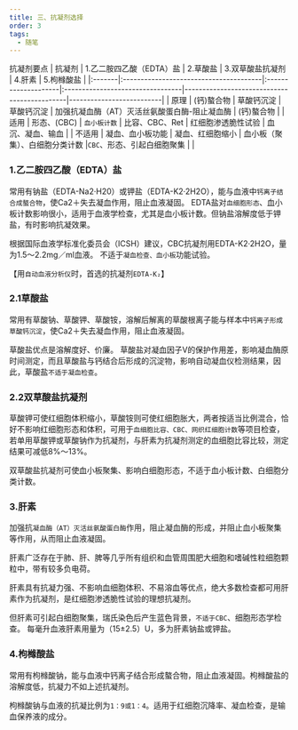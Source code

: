 ```yaml
---
title: 三、抗凝剂选择
order: 3
tags:
  - 随笔
---
```

<kaodian/>
<!--startPrint-->

 抗凝剂要点
| 抗凝剂 | 1.乙二胺四乙酸（EDTA）盐                 | 2.草酸盐            | 3.双草酸盐抗凝剂                 | 4.肝素                                      | 5.枸橼酸盐               |
|:-------|:---------------------------------------|:--------------------|:---------------------------------|---------------------------------------------|--------------------------|
| 原理   | (钙)螯合物                               | 草酸钙沉淀        |草酸钙沉淀                    | 加强抗凝血酶（AT）灭活丝氨酸蛋白酶-阻止凝血酶 | (钙)螯合物               |
| 适用   | 形态、(CBC)                       |  `血小板计数`                   | 比容、CBC、Ret               | 红细胞渗透脆性试验                          | 血沉、凝血、输血 |
| 不适用 | 凝血、血小板功能                    | 凝血、红细胞缩小 | 血小板（聚集）、白细胞分类计数 |`CBC`、形态、引起白细胞聚集         |                          |

### 1.乙二胺四乙酸（EDTA）盐

常用有钠盐（EDTA-Na2·H20）或钾盐（EDTA-K2·2H2O），能与血液中`钙离子结合成螯合物`，使Ca2＋失去凝血作用，阻止血液凝固。
EDTA盐对`血细胞形态`、血小板计数影响很小，适用于血液学检查，尤其是血小板计数。但钠盐溶解度低于钾盐，有时影响抗凝效果。

根据国际血液学标准化委员会（ICSH）建议，CBC抗凝剂用EDTA-K2·2H2O，量为1.5～2.2mg／ml血液。
不适于`凝血检查、血小板`功能试验。

【用`自动血液分析仪`时，首选的抗凝剂`EDTA-K₂`】

### 2.1草酸盐

常用有草酸钠、草酸钾、草酸铵，溶解后解离的草酸根离子能与样本中`钙离子形成草酸钙沉淀`，使Ca2＋失去凝血作用，阻止血液凝固。

草酸盐优点是溶解度好、价廉。
草酸盐对凝血因子V的保护作用差，影响凝血酶原时间测定，而且草酸盐与钙结合后形成的沉淀物，影响自动凝血仪检测结果，因此，草酸盐`不适于凝血检查`。

### 2.2双草酸盐抗凝剂

草酸钾可使红细胞体积缩小，草酸铵则可使红细胞胀大，两者按适当比例混合，恰好不影响红细胞形态和体积，可用于`血细胞比容、CBC、网织红细胞计数`等项目检查，若单用草酸钾或草酸钠作为抗凝剂，与肝素为抗凝剂测定的血细胞比容比较，测定结果可减低8%～13%。

双草酸盐抗凝剂可使血小板聚集、影响白细胞形态，不适于血小板计数、白细胞分类计数。

### 3.肝素

加强抗`凝血酶（AT）灭活丝氨酸蛋白酶`作用，阻止凝血酶的形成，并阻止血小板聚集等作用，从而阻止血液凝固。

肝素广泛存在于肺、肝、脾等几乎所有组织和血管周围肥大细胞和嗜碱性粒细胞颗粒中，带有较多负电荷。

肝素具有抗凝力强、不影响血细胞体积、不易溶血等优点，绝大多数检查都可用肝素作为抗凝剂，是红细胞渗透脆性试验的理想抗凝剂。

但肝素可引起白细胞聚集，瑞氏染色后产生蓝色背景，`不适于CBC`、细胞形态学检查。
每毫升血液肝素用量为（15±2.5）U，多为肝素钠盐或钾盐。

### 4.枸橼酸盐

常用有枸橼酸钠，能与血液中钙离子结合形成螯合物，阻止血液凝固。枸橼酸盐的溶解度低，抗凝力不如上述抗凝剂。

枸橼酸钠与血液的抗凝比例为`1：9或1：4`。适用于红细胞沉降率、凝血检查，是输血保养液的成分。

<!--endPrint-->

<beiti/>
